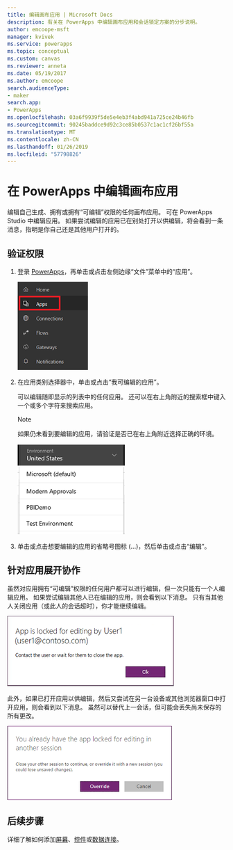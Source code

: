 ```yaml
---
title: 编辑画布应用 | Microsoft Docs
description: 有关在 PowerApps 中编辑画布应用和会话锁定方案的分步说明。
author: emcoope-msft
manager: kvivek
ms.service: powerapps
ms.topic: conceptual
ms.custom: canvas
ms.reviewer: anneta
ms.date: 05/19/2017
ms.author: emcoope
search.audienceType:
- maker
search.app:
- PowerApps
ms.openlocfilehash: 03a6f9939f5de5e4eb3f4abd941a725ce24b46fb
ms.sourcegitcommit: 90245baddce9d92c3ce85b0537c1ac1cf26bf55a
ms.translationtype: MT
ms.contentlocale: zh-CN
ms.lasthandoff: 01/26/2019
ms.locfileid: "57798826"
---
```

# <a name="edit-a-canvas-app-in-powerapps"></a>在 PowerApps 中编辑画布应用
编辑自己生成、拥有或拥有“可编辑”权限的任何画布应用。 可在 PowerApps Studio 中编辑应用。 如果尝试编辑的应用已在别处打开以供编辑，将会看到一条消息，指明是你自己还是其他用户打开的。

## <a name="verify-your-permissions"></a>验证权限
1. 登录 [PowerApps](https://web.powerapps.com?utm_source=padocs&utm_medium=linkinadoc&utm_campaign=referralsfromdoc)，再单击或点击左侧边缘“文件”菜单中的“应用”。
   
    ![“文件”菜单中的“应用”选项](./media/edit-app/file-apps.png)

2. 在应用类别选择器中，单击或点击“我可编辑的应用”。

    可以编辑随即显示的列表中的任何应用。 还可以在右上角附近的搜索框中键入一个或多个字符来搜索应用。

    > [!NOTE]
    > 如果仍未看到要编辑的应用，请验证是否已在右上角附近选择正确的环境。
   
    ![环境列表](./media/edit-app/environment-list.png)

1. 单击或点击想要编辑的应用的省略号图标 (...)，然后单击或点击“编辑”。

## <a name="collaborate-on-an-app"></a>针对应用展开协作
虽然对应用拥有“可编辑”权限的任何用户都可以进行编辑，但一次只能有一个人编辑应用。 如果尝试编辑其他人已在编辑的应用，则会看到以下消息。 只有当其他人关闭应用（或此人的会话超时），你才能继续编辑。

![](./media/edit-app/applock-otheruser.png)

此外，如果已打开应用以供编辑，然后又尝试在另一台设备或其他浏览器窗口中打开应用，则会看到以下消息。 虽然可以替代上一会话，但可能会丢失尚未保存的所有更改。

![](./media/edit-app/applock-selfuser.png)

## <a name="next-steps"></a>后续步骤
详细了解如何添加[屏幕](add-screen-context-variables.md)、[控件](add-configure-controls.md)或[数据连接](add-data-connection.md)。

